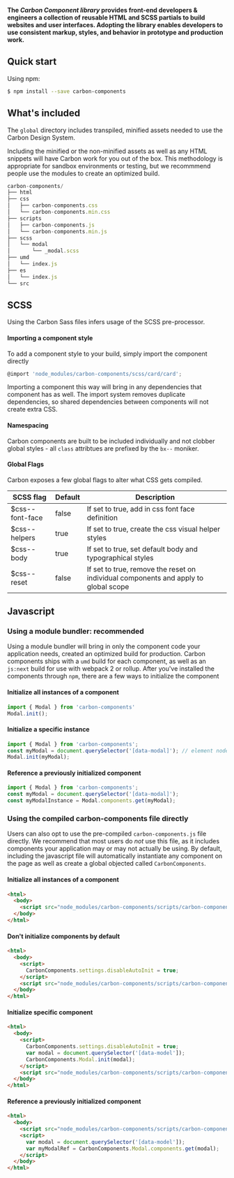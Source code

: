 **The _Carbon Component library_ provides front-end developers & engineers a collection of reusable HTML and SCSS partials to build websites and user interfaces. Adopting the library enables developers to use consistent markup, styles, and behavior in prototype and production work.**

## Quick start

Using npm:

```bash
$ npm install --save carbon-components
```

## What's included

The `global` directory includes transpiled, minified assets needed to use the Carbon Design System.


Including the minified or the non-minified assets as well as any HTML snippets will have Carbon work for you out of the box. This methodology is appropriate for sandbox environments or testing, but we recommmend people use the modules to create an optimized build.

```js
carbon-components/
├── html
├── css
│   ├── carbon-components.css
│   └── carbon-components.min.css
├── scripts
│   ├── carbon-components.js
│   └── carbon-components.min.js
├── scss
│   └── modal
│       └── _modal.scss
├── umd
│   └── index.js
├── es
│   └── index.js
└── src
```

## SCSS

Using the Carbon Sass files infers usage of the SCSS pre-processor.

#### Importing a component style

To add a component style to your build, simply import the component directly

```javascript
@import 'node_modules/carbon-components/scss/card/card';
```

Importing a component this way will bring in any dependencies that component has as well. The import system removes duplicate dependencies, so shared dependencies between components will not create extra CSS.

#### Namespacing

Carbon components are built to be included individually and not clobber global styles - all `class` attribtues are prefixed by the `bx--` moniker.

#### Global Flags

Carbon exposes a few global flags to alter what CSS gets compiled.

| SCSS flag       | Default | Description                                                                         |
|-----------------|---------|-------------------------------------------------------------------------------------|
| $css--font-face | false   | If set to true, add in css font face definition                                     |
| $css--helpers   | true    | If set to true, create the css visual helper styles                                 |
| $css--body      | true    | If set to true, set default body and typographical styles                           |
| $css--reset     | false   | If set to true, remove the reset on individual components and apply to global scope |

## Javascript

### Using a module bundler: recommended

Using a module bundler will bring in only the component code your application needs, created an optimized build for production. Carbon components ships with a `umd` build for each component, as well as an `js:next` build for use with webpack 2 or rollup. After you've installed the components through `npm`, there are a few ways to initialize the component

#### Initialize all instances of a component

```js
import { Modal } from 'carbon-components'
Modal.init();
```

#### Initialize a specific instance

```js
import { Modal } from 'carbon-components';
const myModal = document.querySelector('[data-modal]'); // element node of the modal itself
Modal.init(myModal);
```

#### Reference a previously initialized component

```js
import { Modal } from 'carbon-components';
const myModal = document.querySelector('[data-modal]');
const myModalInstance = Modal.components.get(myModal);
```

### Using the compiled carbon-components file directly

Users can also opt to use the pre-compiled `carbon-components.js` file directly. We recommend that most users do _not_ use this file, as it includes components your application may or may not actually be using. By default, including the javascript file will automatically instantiate any component on the page as well as create a global objected called `CarbonComponents`.

#### Initialize all instances of a component

```html
<html>
  <body>
    <script src="node_modules/carbon-components/scripts/carbon-components.min.js"></script>
  </body>
</html>
```

#### Don't initialize components by default

```html
<html>
  <body>
    <script>
      CarbonComponents.settings.disableAutoInit = true;
    </script>
    <script src="node_modules/carbon-components/scripts/carbon-components.min.js"></script>
  </body>
</html>
```

#### Initialize specific component

```html
<html>
  <body>
    <script>
      CarbonComponents.settings.disableAutoInit = true;
      var modal = document.querySelector('[data-model']);
      CarbonComponents.Modal.init(modal);
    </script>
    <script src="node_modules/carbon-components/scripts/carbon-components.min.js"></script>
  </body>
</html>
```

#### Reference a previously initialized component

```html
<html>
  <body>
    <script src="node_modules/carbon-components/scripts/carbon-components.min.js"></script>
    <script>
      var modal = document.querySelector('[data-model']);
      var myModalRef = CarbonComponents.Modal.components.get(modal);
    </script>
  </body>
</html>
```
